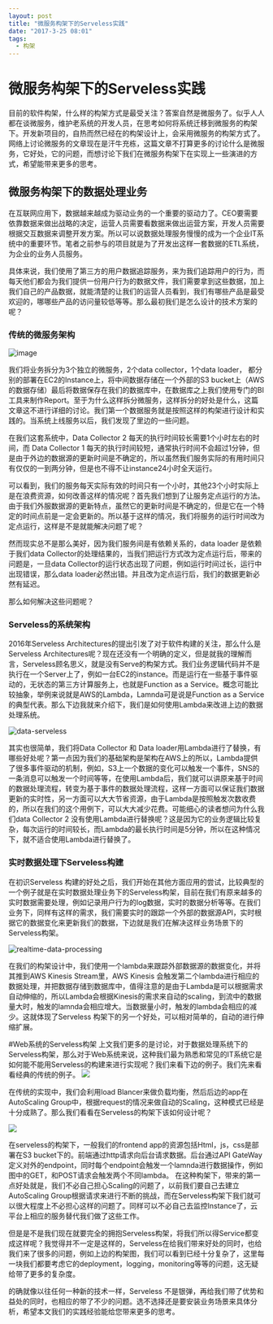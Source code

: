 ```yaml
---
layout: post
title: "微服务构架下的Serveless实践"
date: "2017-3-25 08:01"
tags:
  - 构架
---
```

# 微服务构架下的Serveless实践
目前的软件构架，什么样的构架方式是最受关注？答案自然是微服务了。似乎人人都在谈微服务，维护老系统的开发人员，在思考如何将系统迁移到微服务的构架下。开发新项目的，自热而然已经在的构架设计上，会采用微服务的构架方式了。网络上讨论微服务的文章现在是汗牛充栋，这篇文章不打算更多的讨论什么是微服务，它好处，它的问题，而想讨论下我们在微服务构架下在实现上一些演进的方式，希望能带来更多的思考。

## 微服务构架下的数据处理业务
在互联网应用下，数据越来越成为驱动业务的一个重要的驱动力了。CEO要需要依靠数据来做出战略的决定，运营人员需要看数据来做出运营方案，开发人员需要根据交互数据来调整开发方案。所以可以说数据处理服务慢慢的成为一个企业IT系统中的重要环节。笔者之前参与的项目就是为了开发出这样一套数据的ETL系统，为企业的业务人员服务。

具体来说，我们使用了第三方的用户数据追踪服务，来为我们追踪用户的行为，而每天他们都会为我们提供一份用户行为的数据文件，我们需要拿到这些数据，加上我们自己的产品数据，就能清楚的让我们的运营人员看到，我们有哪些产品是最受欢迎的，哪哪些产品的访问量较低等等。那么最初我们是怎么设计的技术方案的呢？

### 传统的微服务架构

![image]({{url}}/resources/img/data-jpa.png)

我们将业务拆分为3个独立的微服务，2个data collector，1个data loader， 都分别的部署在EC2的Instance上，将中间数据存储在一个外部的S3 bucket上（AWS的数据存储）最后将数据保存在我们的数据库中，在数据库之上我们使用专门的BI工具来制作Report。至于为什么这样拆分微服务，这样拆分的好处是什么，这篇文章这不进行详细的讨论。我们第一个数据服务就是按照这样的构架进行设计和实践的。当系统上线服务以后，我们发现了里边的一些问题。

在我们这套系统中，Data Collector 2 每天的执行时间较长需要1个小时左右的时间，而 Data Collector 1 每天的执行时间较短，通常执行时间不会超过1分钟，但是由于外边的数据源的更新时间是不确定的，所以虽然我们服务实际的有用时间只有仅仅的一到两分钟，但是也不得不让instance24小时全天运行。

可以看到，我们的服务每天实际有效的时间只有一个小时，其他23个小时实际上是在浪费资源，如何改善这样的情况呢？首先我们想到了让服务定点运行的方法。由于我们外服数据源的更新特点，虽然它的更新时间是不确定的，但是它在一个特定的时间点前是一定会更新的。所以基于这样的情况，我们将服务的运行时间改为定点运行，这样是不是就能解决问题了呢？

然而现实总不是那么美好，因为我们服务间是有依赖关系的，data loader 是依赖于我们data Collector的处理结果的，当我们把运行方式改为定点运行后，带来的问题是，一旦data Collector的运行状态出现了问题，例如运行时间过长，运行中出现错误，那么data loader必然出错。并且改为定点运行后，我们的数据更新必然有延迟。

那么如何解决这些问题呢？

### Serveless的系统架构
2016年Serveless Architectures的提出引发了对于软件构建的关注，那么什么是Serveless Architectures呢？现在还没有一个明确的定义，但是就我的理解而言，Serveless顾名思义，就是没有Serve的构架方式。我们业务逻辑代码并不是执行在一个Server上了，例如一台EC2的instance。而是运行在一些基于事件驱动的，无状态的第三方计算服务上，也就是Function as a Service。概念可能比较抽象，举例来说就是AWS的Lambda，Lamnda可是说是Function as a Service的典型代表。那么下边我就来介绍下，我们是如何使用Lambda来改进上边的数据处理系统。

![data-serveless]({{url}}/resources/img/data-servelessjpg.jpeg)

其实也很简单，我们将Data Collector 和 Data loader用Lambda进行了替换，有哪些好处呢？第一点因为我们的基础架构是架构在AWS上的所以，Lambda提供了很多事件驱动的机制，例如，S3上一个数据的变化可以触发一个事件，SNS的一条消息可以触发一个时间等等，在使用Lambda后，我们就可以讲原来基于时间的数据处理流程，转变为基于事件的数据处理流程，这样一方面可以保证我们数据更新的实时性，另一方面可以大大节省资源，由于Lambda是按照触发次数收费的，所以在我们的这个用例下，可以大大减少花费。可能细心的读者想问为什么我们data Collector 2 没有使用Lambda进行替换呢？这是因为它的业务逻辑比较复杂，每次运行的时间较长，而Lambda的最长执行时间是5分钟，所以在这种情况下，就不适合使用Lambda进行替换了。

### 实时数据处理下Serveless构建
在初识Serveless 构建的好处之后，我们开始在其他方面应用的尝试，比较典型的一个例子就是在实时数据处理业务下的Serveless构架，目前在我们有原来越多的实时数据需要处理，例如记录用户行为的log数据，实时的数据分析等等。在我们业务下，同样有这样的需求，我们需要实时的跟踪一个外部的数据源API，实时根据它的数据变化来更新我们的数据，下边就是我们在解决这样业务场景下的Serveless构架。

![realtime-data-processing]({{url}}/resources/img/real-time-data-processing.png)

在我们的构架设计中，我们使用一个lambda来跟踪外部数据源的数据变化，并将其推到AWS Kinesis Stream里，AWS Kinesis 会触发第二个lambda进行相应的数据处理，并把数据存储到数据库中，值得注意的是由于Lambda是可以根据需求自动伸缩的，所以Lambda会根据Kinesis的需求来自动的scaling，到流中的数据量大时，触发的lamnda会相应增大。当数据量小时，触发的lambda会相应的减少。这就体现了Serveless 构架下的另一个好处，可以相对简单的，自动的进行伸缩扩展。

#Web系统的Serveless构架
上文我们更多的是讨论，对于数据处理系统下的Serveless构架，那么对于Web系统来说，这种我们最为熟悉和常见的IT系统它是如何能不能用Serveless的构建来进行实现呢？我们来看下边的例子。我们先来看看经典的传统的例子。
![]({{url}}/resources/img/web-classical.png)

在传统的实现中，我们会利用load Blancer来做负载均衡，然后后边的app在AutoScaling Group中，根据request的情况来做自动的Scaling，这种模式已经是十分成熟了。那么我们看看在Serveless的构架下该如何设计呢？

![]({{url}}/resources/img/servless-api.png)

在serveless的构架下，一般我们的frontend app的资源包括Html，js，css是部署在S3 bucket下的。前端通过http请求向后台请求数据。后台通过API GateWay定义对外的endpoint，同时每个endpoint会触发一个lamnda进行数据操作，例如图中的GET，和POST请求会触发两个不同lambda。
在这种构架下，带来的第一点好处就是，我们不必自己担心Scaling的问题了，以前我们要自己去建立AutoScaling Group根据请求来进行不断的挑战，而在Serveless构架下我们就可以很大程度上不必担心这样的问题了。同样可以不必自己去监控Instance了，云平台上相应的服务替代我们做了这些工作。

但是是不是我们现在就要完全的拥抱Serveless构架，将我们所以得Service都变成这样呢？我觉得并不一定是这样的，Serveless在给我们带来好处的同时，也给我们来了很多的问题，例如上边的构架图，我们可以看到已经十分复杂了，这里每一块我们都要考虑它的deployment，logging，monitoring等等的问题，这无疑给带了更多的复杂度。

的确就像以往任何一种新的技术一样，Serveless 不是银弹，再给我们带了优势和益处的同时，也相应的带了不少的问题。选不选择还是要安装业务场景来具体分析，希望本文我们的实践经验能给您带来更多的思考。	